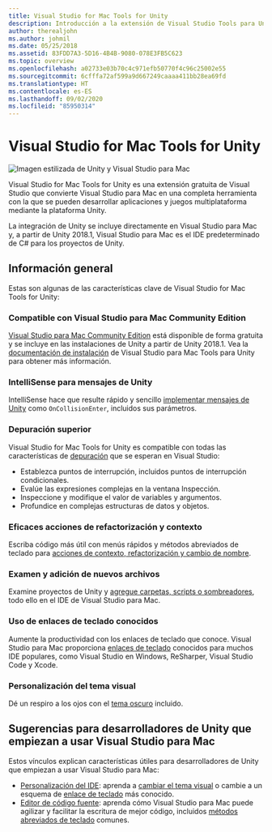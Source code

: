 ```yaml
---
title: Visual Studio for Mac Tools for Unity
description: Introducción a la extensión de Visual Studio Tools para Unity
author: therealjohn
ms.author: johmil
ms.date: 05/25/2018
ms.assetid: 83FDD7A3-5D16-4B4B-9080-078E3FB5C623
ms.topic: overview
ms.openlocfilehash: a02733e03b70c4c971efb50770f4c96c25002e55
ms.sourcegitcommit: 6cfffa72af599a9d667249caaaa411bb28ea69fd
ms.translationtype: HT
ms.contentlocale: es-ES
ms.lasthandoff: 09/02/2020
ms.locfileid: "85950314"
---
```

# <a name="visual-studio-for-mac-tools-for-unity"></a>Visual Studio for Mac Tools for Unity

![Imagen estilizada de Unity y Visual Studio para Mac](media/vsmac-tools-unity-image1.png)

Visual Studio for Mac Tools for Unity es una extensión gratuita de Visual Studio que convierte Visual Studio para Mac en una completa herramienta con la que se pueden desarrollar aplicaciones y juegos multiplataforma mediante la plataforma Unity.

La integración de Unity se incluye directamente en Visual Studio para Mac y, a partir de Unity 2018.1, Visual Studio para Mac es el IDE predeterminado de C# para los proyectos de Unity.

## <a name="overview"></a>Información general

Estas son algunas de las características clave de Visual Studio for Mac Tools for Unity:

### <a name="compatible-with-visual-studio-for-mac-community-edition"></a>Compatible con Visual Studio para Mac Community Edition

[Visual Studio para Mac Community Edition](https://visualstudio.microsoft.com/) está disponible de forma gratuita y se incluye en las instalaciones de Unity a partir de Unity 2018.1. Vea la [documentación de instalación](setup-vsmac-tools-unity.md) de Visual Studio para Mac Tools para Unity para obtener más información.

### <a name="intellisense-for-unity-messages"></a>IntelliSense para mensajes de Unity

IntelliSense hace que resulte rápido y sencillo [implementar mensajes de Unity](using-vsmac-tools-unity.md#intellisense-for-unity-messages) como `OnCollisionEnter`, incluidos sus parámetros.

### <a name="superior-debugging"></a>Depuración superior

Visual Studio for Mac Tools for Unity es compatible con todas las características de [depuración](using-vsmac-tools-unity.md#unity-debugging) que se esperan en Visual Studio:

* Establezca puntos de interrupción, incluidos puntos de interrupción condicionales.
* Evalúe las expresiones complejas en la ventana Inspección.
* Inspeccione y modifique el valor de variables y argumentos.
* Profundice en complejas estructuras de datos y objetos.

### <a name="powerful-refactoring-and-context-actions"></a>Eficaces acciones de refactorización y contexto

Escriba código más útil con menús rápidos y métodos abreviados de teclado para [acciones de contexto, refactorización y cambio de nombre](refactoring.md).

### <a name="browse-and-add-new-files"></a>Examen y adición de nuevos archivos

Examine proyectos de Unity y [agregue carpetas, scripts o sombreadores](using-vsmac-tools-unity.md#adding-new-unity-files-and-folders), todo ello en el IDE de Visual Studio para Mac.

### <a name="use-familiar-key-bindings"></a>Uso de enlaces de teclado conocidos

Aumente la productividad con los enlaces de teclado que conoce. Visual Studio para Mac proporciona [enlaces de teclado](customizing-the-ide.md) conocidos para muchos IDE populares, como Visual Studio en Windows, ReSharper, Visual Studio Code y Xcode.

### <a name="customize-the-visual-theme"></a>Personalización del tema visual

Dé un respiro a los ojos con el [tema oscuro](customizing-the-ide.md) incluido.

## <a name="tips-for-unity-developers-getting-started-with-visual-studio-for-mac"></a>Sugerencias para desarrolladores de Unity que empiezan a usar Visual Studio para Mac

Estos vínculos explican características útiles para desarrolladores de Unity que empiezan a usar Visual Studio para Mac:

* [Personalización del IDE](customizing-the-ide.md): aprenda a [cambiar el tema visual](customizing-the-ide.md#dark-theme) o cambie a un esquema de [enlace de teclado](customizing-the-ide.md#key-bindings) más conocido.
* [Editor de código fuente](source-editor.md): aprenda cómo Visual Studio para Mac puede agilizar y facilitar la escritura de mejor código, incluidos [métodos abreviados de teclado](keyboard-shortcuts.md) comunes.
